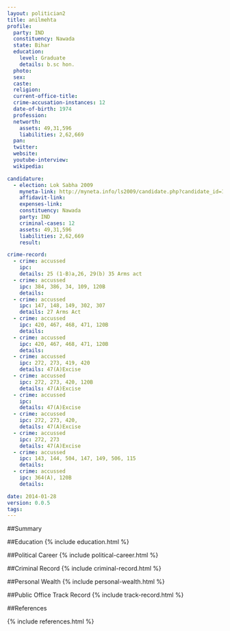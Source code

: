 ```yaml
---
layout: politician2
title: anilmehta
profile: 
  party: IND
  constituency: Nawada
  state: Bihar
  education: 
    level: Graduate
    details: b.sc hon.
  photo: 
  sex: 
  caste: 
  religion: 
  current-office-title: 
  crime-accusation-instances: 12
  date-of-birth: 1974
  profession: 
  networth: 
    assets: 49,31,596
    liabilities: 2,62,669
  pan: 
  twitter: 
  website: 
  youtube-interview: 
  wikipedia: 

candidature: 
  - election: Lok Sabha 2009
    myneta-link: http://myneta.info/ls2009/candidate.php?candidate_id=1318
    affidavit-link: 
    expenses-link: 
    constituency: Nawada 
    party: IND
    criminal-cases: 12
    assets: 49,31,596
    liabilities: 2,62,669
    result:  

crime-record: 
  - crime: accussed
    ipc: 
    details: 25 (1-B)a,26, 29(b) 35 Arms act 
  - crime: accussed
    ipc: 384, 386, 34, 109, 120B
    details:  
  - crime: accussed
    ipc: 147, 148, 149, 302, 307
    details: 27 Arms Act 
  - crime: accussed
    ipc: 420, 467, 468, 471, 120B
    details:  
  - crime: accussed
    ipc: 420, 467, 468, 471, 120B
    details:  
  - crime: accussed
    ipc: 272, 273, 419, 420
    details: 47(A)Excise 
  - crime: accussed
    ipc: 272, 273, 420, 120B
    details: 47(A)Excise 
  - crime: accussed
    ipc: 
    details: 47(A)Excise 
  - crime: accussed
    ipc: 272, 273, 420,
    details: 47(A)Excise 
  - crime: accussed
    ipc: 272, 273
    details: 47(A)Excise 
  - crime: accussed
    ipc: 143, 144, 504, 147, 149, 506, 115
    details:  
  - crime: accussed
    ipc: 364(A), 120B
    details:  

date: 2014-01-28
version: 0.0.5
tags: 
---
```

##Summary


##Education
{% include education.html %}


##Political Career
{% include political-career.html %}


##Criminal Record
{% include criminal-record.html %}


##Personal Wealth
{% include personal-wealth.html %}


##Public Office Track Record
{% include track-record.html %}


##References


{% include references.html %}